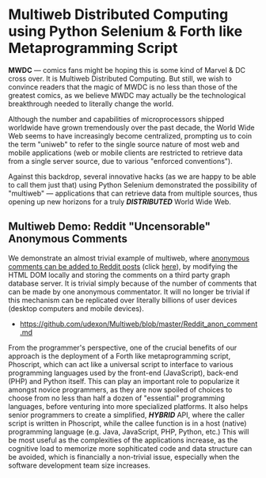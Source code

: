 # Multiweb Distributed Computing using Python Selenium & Forth like Metaprogramming Script

__MWDC__ &mdash; comics fans might be hoping this is some kind of Marvel & DC cross over. It is Multiweb Distributed Computing. But still, we wish to convince readers that the magic of MWDC is no less than those of the greatest comics, as we believe MWDC may actually be the technological breakthrough needed to literally change the world. 

Although the number and capabilities of microprocessors shipped worldwide have grown tremendously over the past decade, the World Wide Web seems to have increasingly become centralized, prompting us to coin the term "uniweb" to refer to the single source nature of most web and mobile applications (web or mobile clients are restricted to retrieve data from a single server source, due to various "enforced conventions").

Against this backdrop, several innovative hacks (as we are happy to be able to call them just that) using Python Selenium demonstrated the possibility of "multiweb" &mdash; applications that can retrieve data from multiple sources, thus opening up new horizons for a truly ___DISTRIBUTED___ World Wide Web.


## Multiweb Demo: Reddit "Uncensorable" Anonymous Comments

We demonstrate an almost trivial example of multiweb, where [anonymous comments can be added to Reddit posts](https://github.com/udexon/Multiweb/blob/master/Reddit_anon_comment.md) (click [here](https://github.com/udexon/Multiweb/blob/master/Reddit_anon_comment.md)), by modifying the HTML DOM locally and storing the comments on a third party graph database server. It is trivial simply because of the number of comments that can be made by one anonymous commentator. It will no longer be trivial if this mechanism can be replicated over literally billions of user devices (desktop computers and mobile devices). 

- https://github.com/udexon/Multiweb/blob/master/Reddit_anon_comment.md

From the programmer's perspective, one of the crucial benefits of our approach is the deployment of a Forth like metaprogramming script, Phoscript, which can act like a universal script to interface to various programming languages used by the front-end (JavaScript), back-end (PHP) and Python itself. This can play an important role to popularize it amongst novice programmers, as they are now spoiled of choices to choose from no less than half a dozen of "essential" programming languages, before venturing into more specialized platforms. It also helps senior programmers to create a simplified, ___HYBRID___ API, where the caller script is written in Phoscript, while the callee function is in a host (native) programming language (e.g. Java, JavaScript, PHP, Python, etc.) This will be most useful as the complexities of the applications increase, as the cognitive load to memorize more sophiticated code and data structure can be avoided, which is financially a non-trivial issue, especially when the software development team size increases.
